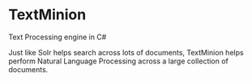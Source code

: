 # TextMinion
Text Processing engine in C#

Just like Solr helps search across lots of documents, TextMinion helps perform Natural Language Processing across a large collection of documents.
